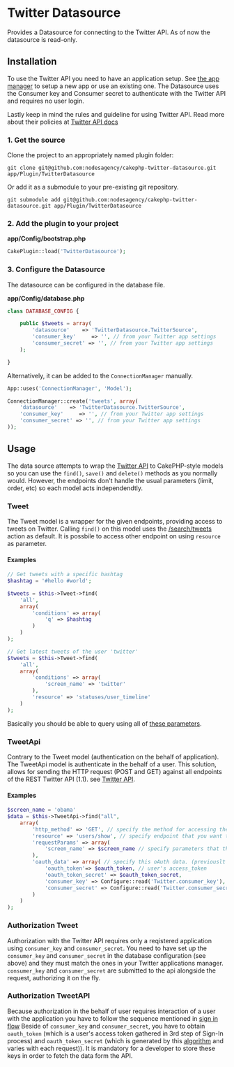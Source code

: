 # Twitter Datasource

Provides a Datasource for connecting to the Twitter API. As of now the datasource is read-only.

## Installation

To use the Twitter API you need to have an application setup. See [the app manager](https://dev.twitter.com/apps) to setup a new app or use an existing one. The Datasource uses the Consumer key and Consumer secret to authenticate with the Twitter API and requires no user login.

Lastly keep in mind the rules and guideline for using Twitter API. Read more about their policies at [Twitter API docs](https://dev.twitter.com/docs)

### 1. Get the source

Clone the project to an appropriately named plugin folder:
```
git clone git@github.com:nodesagency/cakephp-twitter-datasource.git app/Plugin/TwitterDatasource
```

Or add it as a submodule to your pre-existing git repository.
```
git submodule add git@github.com:nodesagency/cakephp-twitter-datasource.git app/Plugin/TwitterDatasource
```

### 2. Add the plugin to your project

**app/Config/bootstrap.php**
```php
CakePlugin::load('TwitterDatasource');
```

### 3. Configure the Datasource

The datasource can be configured in the database file.

**app/Config/database.php**
```php
class DATABASE_CONFIG {

	public $tweets = array(
		'datasource'    => 'TwitterDatasource.TwitterSource',
		'consumer_key'     => '', // from your Twitter app settings
		'consumer_secret' => '', // from your Twitter app settings
	);

}
```

Alternatively, it can be added to the ```ConnectionManager``` manually.

```php
App::uses('ConnectionManager', 'Model');

ConnectionManager::create('tweets', array(
	'datasource'    => 'TwitterDatasource.TwitterSource',
	'consumer_key'     => '', // from your Twitter app settings
	'consumer_secret' => '', // from your Twitter app settings
));
```

## Usage

The data source attempts to wrap the [Twitter API](https://dev.twitter.com/docs/api/1.1/) to CakePHP-style models so you can use the ```find()```, ```save()``` and ```delete()``` methods as you normally would. However, the endpoints don't handle the usual parameters (limit, order, etc) so each model acts independendtly.

### Tweet

The Tweet model is a wrapper for the given endpoints, providing access to tweets on Twitter. Calling ```find()``` on this model uses the [/search/tweets](https://dev.twitter.com/docs/api/1.1/get/search/tweets) action as default. It is possbile to access other endpoint on using ```resource``` as parameter.

#### Examples


```php
// Get tweets with a specific hashtag
$hashtag = '#hello #world';

$tweets = $this->Tweet->find(
	'all',
	array(
		'conditions' => array(
			'q' => $hashtag
		)
	)
);

// Get latest tweets of the user 'twitter'
$tweets = $this->Tweet->find(
	'all',
	array(
		'conditions' => array(
			'screen_name' => 'twitter'
		),
		'resource' => 'statuses/user_timeline'
	)
);
```

Basically you should be able to query using all of [these parameters](https://dev.twitter.com/docs/api/1.1/get/search/tweets).

### TweetApi

Contrary to the Tweet model (authentication on the behalf of application). The TweetApi model is authenticate in the behalf of a user. This solution, allows for sending the HTTP request (POST and GET)
against all endpoints of the REST Twitter API (1.1). see [Twitter API](https://dev.twitter.com/docs/api/1.1).

#### Examples
```php
$screen_name = 'obama'
$data = $this->TweetApi->find("all",
	array(
		'http_method' => 'GET', // specify the method for accessing the endpoint. It has to be UPERCASE!
		'resource' => 'users/show', // specify endpoint that you want to reach
		'requestParams' => array(
			'screen_name' => $screen_name // specify parameters that the request can handle (check API documentaion)
		),
		'oauth_data' => array( // specify this oAuth data. (previouslt retrived in the authentication proccess)
			'oauth_token'=> $oauth_token, // user's access_token
			'oauth_token_secret' => $oauth_token_secret,
			'consumer_key' => Configure::read('Twitter.consumer_key'), // value taken form the app's settings https://dev.twitter.com/apps/
			'consumer_secret' => Configure::read('Twitter.consumer_secret') // value taken form the app's settings https://dev.twitter.com/apps/
		)
	)
);
```

### Authorization Tweet

Authorization with the Twitter API requires only a reqistered application using ```consumer_key``` and ```consumer_secret```. You need to have set up the ```consumer_key``` and ```consumer_secret``` in the database configuration (see above) and they must match the ones in your Twitter applications manager. ```consumer_key``` and ```consumer_secret``` are submitted to the api alongside the request, authorizing it on the fly.

### Authorization TweetAPI

Because authorization in the behalf of user requires interaction of a user with the application you have to follow the sequence mentioned in [sign in flow](https://dev.twitter.com/docs/auth/implementing-sign-twitter)
Beside of ```consumer_key``` and ```consumer_secret```, you have to obtain ```oauth_token``` (which is a user's access token gathered in 3rd step of Sign-In process) and ```oauth_token_secret``` (which is generated by this [algorithm](https://dev.twitter.com/docs/auth/creating-signature)
and varies with each request)). It is mandatory for a developer to store these keys in order to fetch the data form the API.